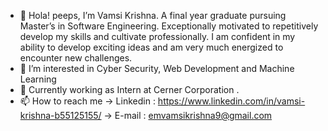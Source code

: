 - 👋 Hola! peeps, I’m Vamsi Krishna. A final year graduate pursuing Master’s in Software Engineering. Exceptionally motivated to repetitively develop my skills and cultivate professionally. I am confident in my ability to develop exciting ideas and am very much energized to encounter new challenges.
- 👀 I’m interested in Cyber Security, Web Development and Machine Learning
- 🌱 Currently working as Intern at Cerner Corporation .
- 📫 How to reach me 
      -> Linkedin : https://www.linkedin.com/in/vamsi-krishna-b55125155/
      -> E-mail : emvamsikrishna9@gmail.com

<!---
vamsi-7/vamsi-7 is a ✨ special ✨ repository because its `README.md` (this file) appears on your GitHub profile.
You can click the Preview link to take a look at your changes.
--->
